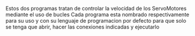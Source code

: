 Estos dos programas tratan de controlar la velocidad de los ServoMotores mediante el uso de bucles 
Cada programa esta nombrado respectivamente para su uso y con su lenguaje de programacion por defecto
para que solo se tenga que abrir, hacer las conexiones indicadas y ejecutarlo
